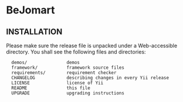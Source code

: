 # BeJomart

INSTALLATION
------------

Please make sure the release file is unpacked under a Web-accessible
directory. You shall see the following files and directories:

      demos/               demos
      framework/           framework source files
      requirements/        requirement checker
      CHANGELOG            describing changes in every Yii release
      LICENSE              license of Yii
      README               this file
      UPGRADE              upgrading instructions
